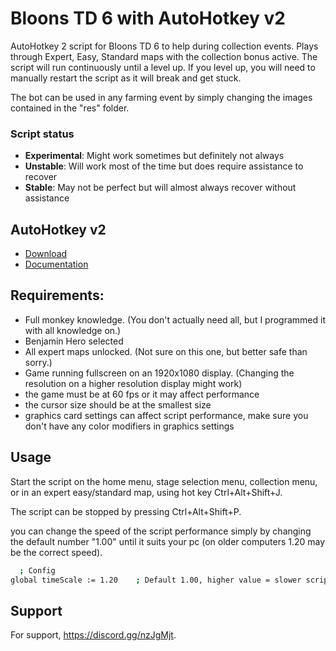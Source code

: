 # Bloons TD 6 with AutoHotkey v2  

AutoHotkey 2 script for Bloons TD 6 to help during collection events. Plays through Expert, Easy, Standard maps with the collection bonus active.
The script will run continuously until a level up. If you level up, you will need to manually restart the script as it will break and get stuck.

The bot can be used in any farming event by simply changing the images contained in the "res" folder.

### Script status  
- __Experimental__: Might work sometimes but definitely not always  
- __Unstable__: Will work most of the time but does require assistance to recover 
- __Stable__: May not be perfect but will almost always recover without assistance  

## AutoHotkey v2
- [Download](https://www.autohotkey.com/download/ahk-v2.zip)  
- [Documentation](https://lexikos.github.io/v2/docs/AutoHotkey.htm)

## Requirements:
- Full monkey knowledge. (You don't actually need all, but I programmed it with all knowledge on.)
- Benjamin Hero selected
- All expert maps unlocked. (Not sure on this one, but better safe than sorry.)
- Game running fullscreen on an 1920x1080 display. (Changing the resolution on a higher resolution display might work)
- the game must be at 60 fps or it may affect performance
- the cursor size should be at the smallest size
- graphics card settings can affect script performance, make sure you don't have any color modifiers in graphics settings

## Usage
Start the script on the home menu, stage selection menu, collection menu, or in an expert easy/standard map, using hot key Ctrl+Alt+Shift+J.

The script can be stopped by pressing Ctrl+Alt+Shift+P.  

you can change the speed of the script performance simply by changing the default number "1.00" until it suits your pc (on older computers 1.20 may be the correct speed).

```bash
  ; Config
global timeScale := 1.20	; Default 1.00, higher value = slower script
```
## Support

For support, https://discord.gg/nzJgMjt.
